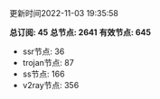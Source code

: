 更新时间2022-11-03 19:35:58

**总订阅: 45**
**总节点: 2641**
**有效节点: 645**
- ssr节点: 36
- trojan节点: 87
- ss节点: 166
- v2ray节点: 356
